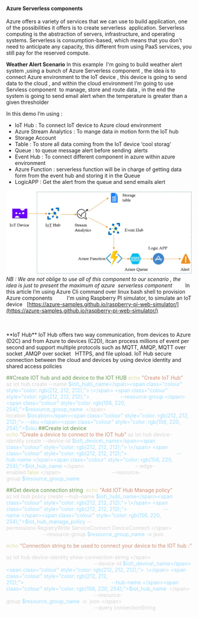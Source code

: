 #### **Azure Serverless components**

Azure offers a variety of services that we can use to build application, one of the possibilities it offers is to create serverless  application. Serverless computing is the abstraction of servers, infrastructure, and operating systems. Serverless is consumption-based, which means that you don't need to anticipate any capacity, this different from using PaaS services, you still pay for the reserved compute.

**Weather Alert Scenario**
In this example  I'm going to build weather alert system ,using a bunch of Azure Serverless component , the idea is to connect Azure environment to the IoT device , this device is going to send data to the cloud , and within the cloud environment I’m going to use Servless component  to manage, store and route data , in the end the system is going to send email alert when the temperature is greater than a given thresholder

In this demo I’m using :

* IoT Hub : To connect IoT device to Azure cloud environment
* Azure Stream Analytics : To mange data in motion form the IoT hub
* Storage Account
* Table : To store all data coming from the IoT device ‘cool storag’
* Queue : to queue message alert before sending  alerts
* Event Hub : To connect different component in azure within azure environment
* Azure Function : serverless function will be in charge of getting data form from the event hub and storing it in the Queue
* LogicAPP : Get the alert from the queue and send emails alert

![image](https://github.com/SQLI-Morocco/Azure-Serverless/blob/master/img/weatheralert.JPG)
*NB : We are not oblige to use all of this component to our scenario , the idea is just to present the maximum of azure  serverless component*
        In this article I’m using Azure Cli command over linux bash shell to provision Azure components
         I'm using Raspberry PI simulator, to simulate an IoT device   [https://azure-samples.github.io/raspberry-pi-web-simulator/](https://azure-samples.github.io/raspberry-pi-web-simulator/)

<br>
<br>
**IoT Hub**
IoT Hub offers two way communication, from devices to Azure (D2C) and from Azure to devices (C2D), itcan process millions of event per second and support multiple protocols such as MQTT, AMQP, MQTT over socket ,AMQP over socket   HTTPS, and file upload.
IoT Hub secure connection between the cloud and devices by using device identity and shared access policies

<span class="colour" style="color: rgb(106, 153, 85);">##Create IOT hub and add device to the IOT HUB</span>
<span class="colour" style="color: rgb(220, 220, 170);">echo</span><span class="colour" style="color: rgb(212, 212, 212);"> </span><span class="colour" style="color: rgb(206, 145, 120);">"Create IoT Hub"</span>
<span class="colour" style="color: rgb(212, 212, 212);">az iot hub create --name </span><span class="colour" style="color: rgb(156, 220, 254);">$iot\_hub\_name</span><span class="colour" style="color: rgb(212, 212, 212);"> \</span>
<span class="colour" style="color: rgb(212, 212, 212);">                     --resource-group </span><span class="colour" style="color: rgb(156, 220, 254);">$resource\_group\_name</span><span class="colour" style="color: rgb(212, 212, 212);">  \</span>
<span class="colour" style="color: rgb(212, 212, 212);">                     --location </span><span class="colour" style="color: rgb(156, 220, 254);">$location</span><span class="colour" style="color: rgb(212, 212, 212);"> --sku </span><span class="colour" style="color: rgb(156, 220, 254);">$sku</span>
<span class="colour" style="color: rgb(156, 220, 254);"></span>
<span class="colour" style="color: rgb(106, 153, 85);">##Create iot device </span>
<span class="colour" style="color: rgb(220, 220, 170);">echo</span><span class="colour" style="color: rgb(212, 212, 212);"> </span><span class="colour" style="color: rgb(206, 145, 120);">"Create a device to connect to the IOT hub"</span>
<span class="colour" style="color: rgb(212, 212, 212);">az iot hub device-identity create --device-id </span><span class="colour" style="color: rgb(156, 220, 254);">$iot\_device\_name</span><span class="colour" style="color: rgb(212, 212, 212);"> \</span>
<span class="colour" style="color: rgb(212, 212, 212);">                                  --hub-name </span><span class="colour" style="color: rgb(156, 220, 254);">$iot\_hub\_name</span><span class="colour" style="color: rgb(212, 212, 212);"> \</span>
<span class="colour" style="color: rgb(212, 212, 212);">                                  --edge-enabled </span><span class="colour" style="color: rgb(220, 220, 170);">false</span><span class="colour" style="color: rgb(212, 212, 212);"> \</span>
<span class="colour" style="color: rgb(212, 212, 212);">                                  --resource-group </span><span class="colour" style="color: rgb(156, 220, 254);">$resource\_group\_name</span>

<span class="colour" style="color: rgb(106, 153, 85);">##Get device connection string </span>
<span class="colour" style="color: rgb(220, 220, 170);">echo</span><span class="colour" style="color: rgb(212, 212, 212);"> </span><span class="colour" style="color: rgb(206, 145, 120);">"Add IOT Hub Manage policy"</span>
<span class="colour" style="color: rgb(212, 212, 212);">az iot hub policy create --hub-name </span><span class="colour" style="color: rgb(156, 220, 254);">$iot\_hub\_name</span><span class="colour" style="color: rgb(212, 212, 212);"> \</span>
<span class="colour" style="color: rgb(212, 212, 212);">                         --name </span><span class="colour" style="color: rgb(156, 220, 254);">$iot\_hub\_manage\_policy</span><span class="colour" style="color: rgb(212, 212, 212);"> --permissions RegistryWrite ServiceConnect DeviceConnect \</span>
<span class="colour" style="color: rgb(212, 212, 212);">                         --resource-group </span><span class="colour" style="color: rgb(156, 220, 254);">$resource\_group\_name</span><span class="colour" style="color: rgb(212, 212, 212);"> -o json</span>

<span class="colour" style="color: rgb(220, 220, 170);">echo</span><span class="colour" style="color: rgb(212, 212, 212);"> </span><span class="colour" style="color: rgb(206, 145, 120);">"Connection string to be used to connect your device to the IOT hub :"</span>

<span class="colour" style="color: rgb(212, 212, 212);">az iot hub device-identity show-connection-string \</span>
<span class="colour" style="color: rgb(212, 212, 212);">                                                            --device-id </span><span class="colour" style="color: rgb(156, 220, 254);">$iot\_device\_name</span><span class="colour" style="color: rgb(212, 212, 212);">  \</span>
<span class="colour" style="color: rgb(212, 212, 212);">                                                            --hub-name </span><span class="colour" style="color: rgb(156, 220, 254);">$iot\_hub\_name</span><span class="colour" style="color: rgb(212, 212, 212);">  \</span>
<span class="colour" style="color: rgb(212, 212, 212);">                                                            --resource-group </span><span class="colour" style="color: rgb(156, 220, 254);">$resource\_group\_name</span><span class="colour" style="color: rgb(212, 212, 212);"> -o  json \</span>
<span class="colour" style="color: rgb(212, 212, 212);">                                                            --query connectionString</span>

<br>
<br>
